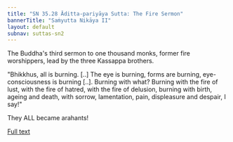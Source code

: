 ```yaml
---
title: "SN 35.28 Āditta-pariyāya Sutta: The Fire Sermon"
bannerTitle: "Saṁyutta Nikāya II" 
layout: default 
subnav: suttas-sn2
---
```


The Buddha's third sermon to one thousand monks, former fire worshippers, lead by the three Kassappa brothers.  

"Bhikkhus, all is burning. [..] The eye is burning, forms are burning, eye-consciousness is burning [..]. Burning with what? Burning with the fire of lust, with the fire of hatred, with the fire of delusion, burning with birth, ageing and death, with sorrow, lamentation, pain, displeasure and despair, I say!"

They ALL became arahants!

[Full text](https://www.dhammatalks.org/suttas/SN/SN35_28.html)
